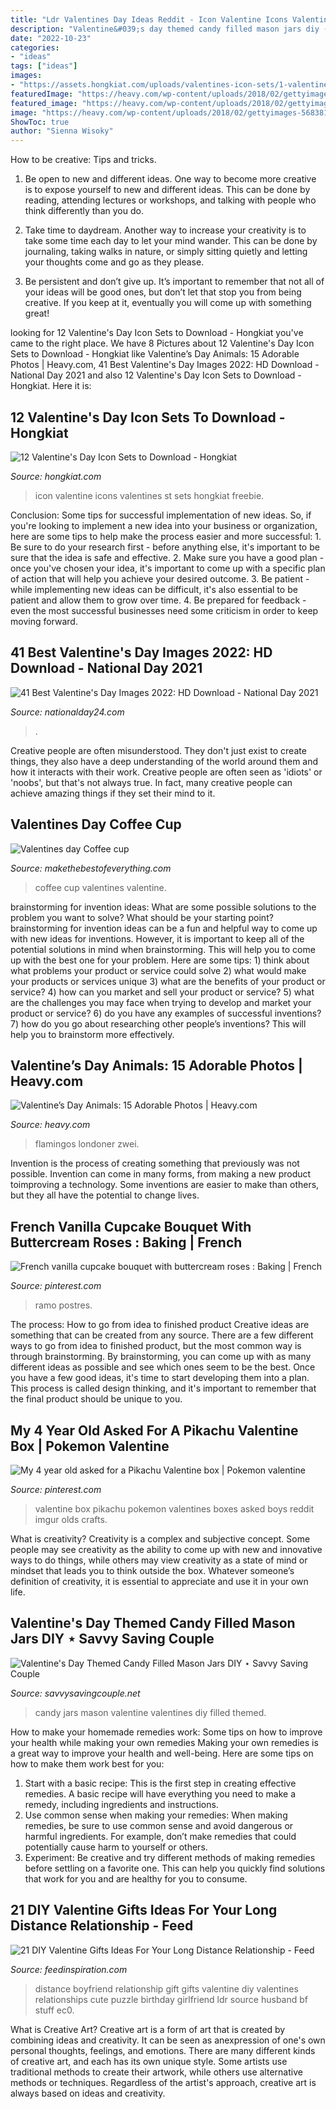 ```yaml
---
title: "Ldr Valentines Day Ideas Reddit - Icon Valentine Icons Valentines St Sets Hongkiat Freebie"
description: "Valentine&#039;s day themed candy filled mason jars diy ⋆ savvy saving couple"
date: "2022-10-23"
categories:
- "ideas"
tags: ["ideas"]
images:
- "https://assets.hongkiat.com/uploads/valentines-icon-sets/1-valentine-day-icons-free.jpg"
featuredImage: "https://heavy.com/wp-content/uploads/2018/02/gettyimages-56838195.jpg?quality=65&amp;strip=all"
featured_image: "https://heavy.com/wp-content/uploads/2018/02/gettyimages-56838195.jpg?quality=65&amp;strip=all"
image: "https://heavy.com/wp-content/uploads/2018/02/gettyimages-56838195.jpg?quality=65&amp;strip=all"
ShowToc: true
author: "Sienna Wisoky"
---
```



How to be creative: Tips and tricks.
1. Be open to new and different ideas. One way to become more creative is to expose yourself to new and different ideas. This can be done by reading, attending lectures or workshops, and talking with people who think differently than you do.
2. Take time to daydream. Another way to increase your creativity is to take some time each day to let your mind wander. This can be done by journaling, taking walks in nature, or simply sitting quietly and letting your thoughts come and go as they please.

3. Be persistent and don’t give up. It’s important to remember that not all of your ideas will be good ones, but don’t let that stop you from being creative. If you keep at it, eventually you will come up with something great!

	

		
looking for 12 Valentine&#039;s Day Icon Sets to Download - Hongkiat you've came to the right place. We have 8 Pictures about 12 Valentine&#039;s Day Icon Sets to Download - Hongkiat like Valentine’s Day Animals: 15 Adorable Photos | Heavy.com, 41 Best Valentine&#039;s Day Images 2022: HD Download - National Day 2021 and also 12 Valentine&#039;s Day Icon Sets to Download - Hongkiat. Here it is:
		
    
## 12 Valentine&#039;s Day Icon Sets To Download - Hongkiat

<img loading=lazy src="https://assets.hongkiat.com/uploads/valentines-icon-sets/1-valentine-day-icons-free.jpg" onerror="this.onerror=null;this.src='https://tse4.mm.bing.net/th?id=OIP.9LBD9xPGZQgArMhpoGxskwHaMW&amp;pid=15.1';" alt="12 Valentine&#039;s Day Icon Sets to Download - Hongkiat">

_Source: hongkiat.com_

>icon valentine icons valentines st sets hongkiat freebie. 

	

Conclusion: Some tips for successful implementation of new ideas.
So, if you're looking to implement a new idea into your business or organization, here are some tips to help make the process easier and more successful: 1. Be sure to do your research first - before anything else, it's important to be sure that the idea is safe and effective. 2. Make sure you have a good plan - once you've chosen your idea, it's important to come up with a specific plan of action that will help you achieve your desired outcome. 3. Be patient - while implementing new ideas can be difficult, it's also essential to be patient and allow them to grow over time. 4. Be prepared for feedback - even the most successful businesses need some criticism in order to keep moving forward. 
    
## 41 Best Valentine&#039;s Day Images 2022: HD Download - National Day 2021

<img loading=lazy src="https://nationalday24.com/wp-content/uploads/2021/01/valentines-day-image-22-768x357.jpg" onerror="this.onerror=null;this.src='https://tse4.mm.bing.net/th?id=OIP.rZIzQp4ExKCufCTw4i4fBQHaDc&amp;pid=15.1';" alt="41 Best Valentine&#039;s Day Images 2022: HD Download - National Day 2021">

_Source: nationalday24.com_

>. 

	

Creative people are often misunderstood. They don't just exist to create things, they also have a deep understanding of the world around them and how it interacts with their work. Creative people are often seen as 'idiots' or 'noobs', but that's not always true. In fact, many creative people can achieve amazing things if they set their mind to it.

    
## Valentines Day Coffee Cup

<img loading=lazy src="http://1.bp.blogspot.com/-G_nFtFwZx_Y/TywTyWKShAI/AAAAAAAAA68/IgCROsRYfkM/s1600/coffee9.jpg" onerror="this.onerror=null;this.src='https://tse4.mm.bing.net/th?id=OIP.R1oJtZnho-lyAJXr9X440wHaK2&amp;pid=15.1';" alt="Valentines day Coffee cup">

_Source: makethebestofeverything.com_

>coffee cup valentines valentine. 

	

brainstorming for invention ideas: What are some possible solutions to the problem you want to solve? What should be your starting point?
brainstorming for invention ideas can be a fun and helpful way to come up with new ideas for inventions. However, it is important to keep all of the potential solutions in mind when brainstorming. This will help you to come up with the best one for your problem. Here are some tips: 1) think about what problems your product or service could solve 2) what would make your products or services unique 3) what are the benefits of your product or service? 4) how can you market and sell your product or service? 5) what are the challenges you may face when trying to develop and market your product or service? 6) do you have any examples of successful inventions? 7) how do you go about researching other people’s inventions? This will help you to brainstorm more effectively.

    
## Valentine’s Day Animals: 15 Adorable Photos | Heavy.com

<img loading=lazy src="https://heavy.com/wp-content/uploads/2018/02/gettyimages-56838195.jpg?quality=65&amp;strip=all" onerror="this.onerror=null;this.src='https://tse1.mm.bing.net/th?id=OIP.sOMDO27sdGgrBtEB9fIwmgHaK-&amp;pid=15.1';" alt="Valentine’s Day Animals: 15 Adorable Photos | Heavy.com">

_Source: heavy.com_

>flamingos londoner zwei. 

	

Invention is the process of creating something that previously was not possible. Invention can come in many forms, from making a new product toimproving a technology. Some inventions are easier to make than others, but they all have the potential to change lives.

    
## French Vanilla Cupcake Bouquet With Buttercream Roses : Baking | French

<img loading=lazy src="https://i.pinimg.com/736x/d4/85/1d/d4851db57ebefdb76f9a17505e69d298.jpg" onerror="this.onerror=null;this.src='https://tse2.mm.bing.net/th?id=OIP.SxuA2bTqNkuCTO3JMI2zGwHaJ4&amp;pid=15.1';" alt="French vanilla cupcake bouquet with buttercream roses : Baking | French">

_Source: pinterest.com_

>ramo postres. 

	

The process: How to go from idea to finished product
Creative ideas are something that can be created from any source. There are a few different ways to go from idea to finished product, but the most common way is through brainstorming. By brainstorming, you can come up with as many different ideas as possible and see which ones seem to be the best. Once you have a few good ideas, it's time to start developing them into a plan. This process is called design thinking, and it's important to remember that the final product should be unique to you.

    
## My 4 Year Old Asked For A Pikachu Valentine Box | Pokemon Valentine

<img loading=lazy src="https://i.pinimg.com/originals/5b/cf/0b/5bcf0b8910d7bdf196d2667aa25fce58.jpg" onerror="this.onerror=null;this.src='https://tse1.mm.bing.net/th?id=OIP.qVIkEkjIsapC-dVBqD-VSQHaJ4&amp;pid=15.1';" alt="My 4 year old asked for a Pikachu Valentine box | Pokemon valentine">

_Source: pinterest.com_

>valentine box pikachu pokemon valentines boxes asked boys reddit imgur olds crafts. 

	

What is creativity?
Creativity is a complex and subjective concept. Some people may see creativity as the ability to come up with new and innovative ways to do things, while others may view creativity as a state of mind or mindset that leads you to think outside the box. Whatever someone’s definition of creativity, it is essential to appreciate and use it in your own life.

    
## Valentine&#039;s Day Themed Candy Filled Mason Jars DIY ⋆ Savvy Saving Couple

<img loading=lazy src="https://www.savvysavingcouple.net/wp-content/uploads/2015/01/Valentines-Day-candy-mason-jars.jpg" onerror="this.onerror=null;this.src='https://tse3.mm.bing.net/th?id=OIP.Z1BPjrl0GfkaCkCuwe1S5QHaKX&amp;pid=15.1';" alt="Valentine&#039;s Day Themed Candy Filled Mason Jars DIY ⋆ Savvy Saving Couple">

_Source: savvysavingcouple.net_

>candy jars mason valentine valentines diy filled themed. 

	

How to make your homemade remedies work: Some tips on how to improve your health while making your own remedies
Making your own remedies is a great way to improve your health and well-being. Here are some tips on how to make them work best for you: 
1. Start with a basic recipe: This is the first step in creating effective remedies. A basic recipe will have everything you need to make a remedy, including ingredients and instructions. 
2. Use common sense when making your remedies: When making remedies, be sure to use common sense and avoid dangerous or harmful ingredients. For example, don’t make remedies that could potentially cause harm to yourself or others. 
3. Experiment: Be creative and try different methods of making remedies before settling on a favorite one. This can help you quickly find solutions that work for you and are healthy for you to consume.

    
## 21 DIY Valentine Gifts Ideas For Your Long Distance Relationship - Feed

<img loading=lazy src="http://feedinspiration.com/wp-content/uploads/2016/12/Long-Distance-Relationship-Valentines-Day-gift.jpg" onerror="this.onerror=null;this.src='https://tse2.mm.bing.net/th?id=OIP.vVg_MU4BdPXOHu373K1xFADYEh&amp;pid=15.1';" alt="21 DIY Valentine Gifts Ideas For Your Long Distance Relationship - Feed">

_Source: feedinspiration.com_

>distance boyfriend relationship gift gifts valentine diy valentines relationships cute puzzle birthday girlfriend ldr source husband bf stuff ec0. 

	

What is Creative Art?
Creative art is a form of art that is created by combining ideas and creativity. It can be seen as anexpression of one's own personal thoughts, feelings, and emotions. There are many different kinds of creative art, and each has its own unique style. Some artists use traditional methods to create their artwork, while others use alternative methods or techniques. Regardless of the artist's approach, creative art is always based on ideas and creativity.

